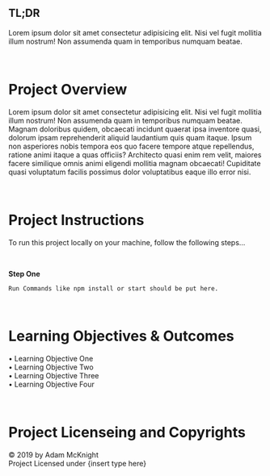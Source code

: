 ## TL;DR
Lorem ipsum dolor sit amet consectetur adipisicing elit. Nisi vel fugit mollitia illum nostrum! Non assumenda quam in temporibus numquam beatae. 

<br />

# Project Overview
Lorem ipsum dolor sit amet consectetur adipisicing elit. Nisi vel fugit mollitia illum nostrum! Non assumenda quam in temporibus numquam beatae. Magnam doloribus quidem, obcaecati incidunt quaerat ipsa inventore quasi, dolorum ipsam reprehenderit aliquid laudantium quis quam itaque. Ipsum non asperiores nobis tempora eos quo facere tempore atque repellendus, ratione animi itaque a quas officiis? Architecto quasi enim rem velit, maiores facere similique omnis animi eligendi mollitia magnam obcaecati! Cupiditate quasi voluptatum facilis possimus dolor voluptatibus eaque illo error nisi.

<br/>

# Project Instructions
To run this project locally on your machine, follow the following steps...

<br />

**Step One**
```
Run Commands like npm install or start should be put here.
```

<br />

# Learning Objectives & Outcomes
• Learning Objective One <br/>
• Learning Objective Two <br/> 
• Learning Objective Three <br/>
• Learning Objective Four <br/>

<br/>

# Project Licenseing and Copyrights
&copy; 2019 by Adam McKnight
<br/> Project Licensed under {insert type here}